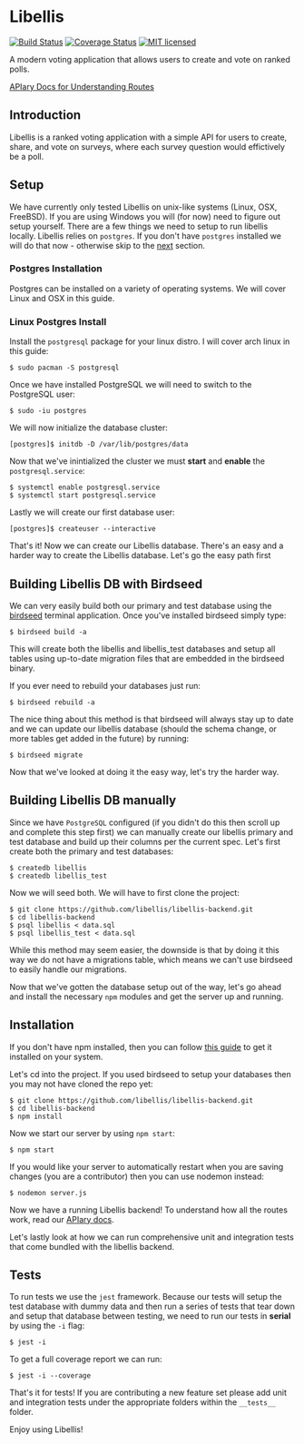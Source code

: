 # Libellis
[![Build Status](https://travis-ci.org/libellis/libellis-backend.svg?branch=master)](https://travis-ci.org/libellis/libellis-backend)
[![Coverage Status](https://coveralls.io/repos/github/libellis/libellis-backend/badge.svg?branch=master)](https://coveralls.io/github/libellis/libellis-backend?branch=master)
[![MIT licensed](https://img.shields.io/badge/license-MIT-blue.svg)](./LICENSE)

A modern voting application that allows users to create and vote on ranked polls.

[APIary Docs for Understanding Routes](https://libellis.docs.apiary.io)

## Introduction
Libellis is a ranked voting application with a simple API for users to create, share, and vote on surveys, where each survey question would effictively be a poll.

## Setup

We have currently only tested Libellis on unix-like systems (Linux, OSX, FreeBSD). If you are using Windows you will (for now) need to figure out setup yourself. There are a few things we need to setup to run libellis locally. Libellis relies
on `postgres`.  If you don't have `postgres` installed we will do that now -
otherwise skip to the [next](#building-libellis-db-with-birdseed) section.

### Postgres Installation

Postgres can be installed on a variety of operating systems. We will cover Linux
and OSX in this guide.

### Linux Postgres Install

Install the `postgresql` package for your linux distro. I will cover arch linux
in this guide:

```terminal
$ sudo pacman -S postgresql
```

Once we have installed PostgreSQL we will need to switch to the PostgreSQL user:

```terminal
$ sudo -iu postgres
```

We will now initialize the database cluster:

```terminal
[postgres]$ initdb -D /var/lib/postgres/data
```

Now that we've inintialized the cluster we must **start** and **enable** the
`postgresql.service`:

```terminal
$ systemctl enable postgresql.service
$ systemctl start postgresql.service
```

Lastly we will create our first database user:

```terminal
[postgres]$ createuser --interactive
```

That's it! Now we can create our Libellis database. There's an easy and a harder
way to create the Libellis database. Let's go the easy path first

## Building Libellis DB with Birdseed

We can very easily build both our primary and test database using the
[birdseed](https://github.com/libellis/birdseed) terminal application. Once
you've installed birdseed simply type:

```terminal
$ birdseed build -a
```

This will create both the libellis and libellis_test databases and setup all
tables using up-to-date migration files that are embedded in the birdseed
binary.

If you ever need to rebuild your databases just run:

```terminal
$ birdseed rebuild -a
```

The nice thing about this method is that birdseed will always stay up to date
and we can update our libellis database (should the schema change, or more
tables get added in the future) by running:

```terminal
$ birdseed migrate
```

Now that we've looked at doing it the easy way, let's try the harder way.

## Building Libellis DB manually

Since we have `PostgreSQL` configured (if you didn't do this then scroll up and
complete this step first) we can manually create our libellis primary and test
database and build up their columns per the current spec.  Let's first create
both the primary and test databases:

```terminal
$ createdb libellis
$ createdb libellis_test
```

Now we will seed both.  We will have to first clone the project:

```terminal
$ git clone https://github.com/libellis/libellis-backend.git
$ cd libellis-backend
$ psql libellis < data.sql
$ psql libellis_test < data.sql
```

While this method may seem easier, the downside is that by doing it this way we
do not have a migrations table, which means we can't use birdseed to easily
handle our migrations.

Now that we've gotten the database setup out of the way, let's go ahead and
install the necessary `npm` modules and get the server up and running.

## Installation

If you don't have npm installed, then you can follow [this
guide](https://www.npmjs.com/get-npm) to get it 
installed on your system.

Let's cd into the project. If you used birdseed to setup your databases then you
may not have cloned the repo yet:

```terminal
$ git clone https://github.com/libellis/libellis-backend.git
$ cd libellis-backend
$ npm install
```

Now we start our server by using `npm start`:

```terminal
$ npm start
```

If you would like your server to automatically restart when you are saving
changes (you are a contributor) then you can use nodemon instead:

```terminal
$ nodemon server.js
```

Now we have a running Libellis backend! To understand how all the routes work,
read our [APIary docs](https://libellis.docs.apiary.io).

Let's lastly look at how we can run comprehensive unit and integration tests
that come bundled with the libellis backend.

## Tests

To run tests we use the `jest` framework.  Because our tests will setup the test
database with dummy data and then run a series of tests that tear down and setup
that database between testing, we need to run our tests in **serial** by using
the `-i` flag:

```
$ jest -i
```

To get a full coverage report we can run:

```
$ jest -i --coverage
```

That's it for tests! If you are contributing a new feature set please add unit
and integration tests under the appropriate folders within the `__tests__` folder.

Enjoy using Libellis!
